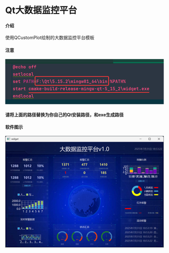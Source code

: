 # Qt大数据监控平台

#### 介绍
使用QCustomPlot绘制的大数据监控平台模板

#### 注意
![注意](02.png)
#### 请将上面的路径替换为你自己的Qt安装路径，和exe生成路径

#### 软件图示
![图示](01.png)